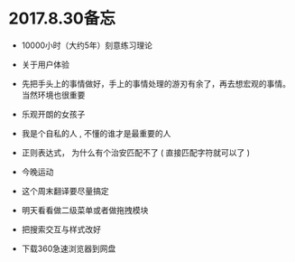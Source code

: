 

# 2017.8.30备忘

* 10000小时（大约5年）刻意练习理论

* 关于用户体验

* 先把手头上的事情做好，手上的事情处理的游刃有余了，再去想宏观的事情。当然环境也很重要

* 乐观开朗的女孩子

* 我是个自私的人  ,  不懂的谁才是最重要的人

* 正则表达式， 为什么有个治安匹配不了  ( 直接匹配字符就可以了 )

* 今晚运动
* 这个周末翻译要尽量搞定

* 明天看看做二级菜单或者做拖拽模块

* 把搜索交互与样式改好

* 下载360急速浏览器到网盘





